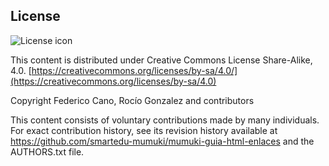 ## License
![License icon](https://licensebuttons.net/l/by-sa/3.0/88x31.png)

This content is distributed under Creative Commons License Share-Alike, 4.0. [https://creativecommons.org/licenses/by-sa/4.0/](https://creativecommons.org/licenses/by-sa/4.0)

Copyright Federico Cano, Rocío Gonzalez and contributors

This content consists of voluntary contributions made by many
individuals. For exact contribution history, see its revision history
available at https://github.com/smartedu-mumuki/mumuki-guia-html-enlaces and the AUTHORS.txt file.

